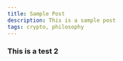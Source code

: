 ```yaml
---
title: Sample Post
description: This is a sample post
tags: crypto, philosophy
---
```



### This is a test 2